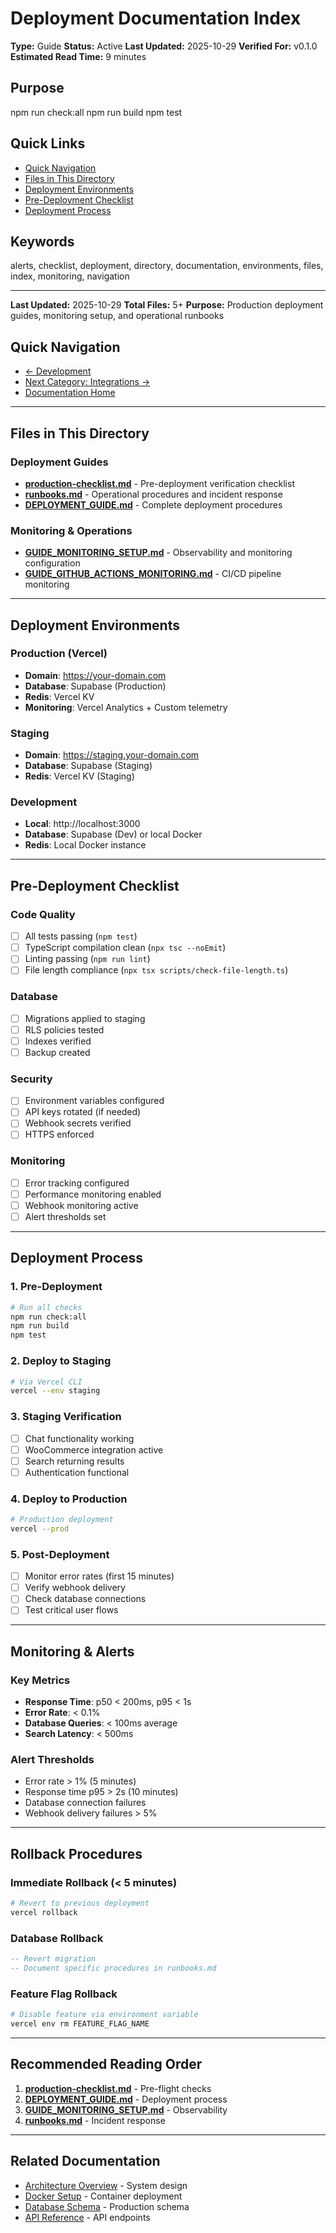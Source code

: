 # Deployment Documentation Index

**Type:** Guide
**Status:** Active
**Last Updated:** 2025-10-29
**Verified For:** v0.1.0
**Estimated Read Time:** 9 minutes

## Purpose
npm run check:all npm run build npm test

## Quick Links
- [Quick Navigation](#quick-navigation)
- [Files in This Directory](#files-in-this-directory)
- [Deployment Environments](#deployment-environments)
- [Pre-Deployment Checklist](#pre-deployment-checklist)
- [Deployment Process](#deployment-process)

## Keywords
alerts, checklist, deployment, directory, documentation, environments, files, index, monitoring, navigation

---


**Last Updated:** 2025-10-29
**Total Files:** 5+
**Purpose:** Production deployment guides, monitoring setup, and operational runbooks

## Quick Navigation
- [← Development](../04-DEVELOPMENT/)
- [Next Category: Integrations →](../06-INTEGRATIONS/)
- [Documentation Home](../README.md)

---

## Files in This Directory

### Deployment Guides
- **[production-checklist.md](production-checklist.md)** - Pre-deployment verification checklist
- **[runbooks.md](runbooks.md)** - Operational procedures and incident response
- **[DEPLOYMENT_GUIDE.md](DEPLOYMENT_GUIDE.md)** - Complete deployment procedures

### Monitoring & Operations
- **[GUIDE_MONITORING_SETUP.md](GUIDE_MONITORING_SETUP.md)** - Observability and monitoring configuration
- **[GUIDE_GITHUB_ACTIONS_MONITORING.md](GUIDE_GITHUB_ACTIONS_MONITORING.md)** - CI/CD pipeline monitoring

---

## Deployment Environments

### Production (Vercel)
- **Domain**: https://your-domain.com
- **Database**: Supabase (Production)
- **Redis**: Vercel KV
- **Monitoring**: Vercel Analytics + Custom telemetry

### Staging
- **Domain**: https://staging.your-domain.com
- **Database**: Supabase (Staging)
- **Redis**: Vercel KV (Staging)

### Development
- **Local**: http://localhost:3000
- **Database**: Supabase (Dev) or local Docker
- **Redis**: Local Docker instance

---

## Pre-Deployment Checklist

### Code Quality
- [ ] All tests passing (`npm test`)
- [ ] TypeScript compilation clean (`npx tsc --noEmit`)
- [ ] Linting passing (`npm run lint`)
- [ ] File length compliance (`npx tsx scripts/check-file-length.ts`)

### Database
- [ ] Migrations applied to staging
- [ ] RLS policies tested
- [ ] Indexes verified
- [ ] Backup created

### Security
- [ ] Environment variables configured
- [ ] API keys rotated (if needed)
- [ ] Webhook secrets verified
- [ ] HTTPS enforced

### Monitoring
- [ ] Error tracking configured
- [ ] Performance monitoring enabled
- [ ] Webhook monitoring active
- [ ] Alert thresholds set

---

## Deployment Process

### 1. Pre-Deployment
```bash
# Run all checks
npm run check:all
npm run build
npm test
```

### 2. Deploy to Staging
```bash
# Via Vercel CLI
vercel --env staging
```

### 3. Staging Verification
- [ ] Chat functionality working
- [ ] WooCommerce integration active
- [ ] Search returning results
- [ ] Authentication functional

### 4. Deploy to Production
```bash
# Production deployment
vercel --prod
```

### 5. Post-Deployment
- [ ] Monitor error rates (first 15 minutes)
- [ ] Verify webhook delivery
- [ ] Check database connections
- [ ] Test critical user flows

---

## Monitoring & Alerts

### Key Metrics
- **Response Time**: p50 < 200ms, p95 < 1s
- **Error Rate**: < 0.1%
- **Database Queries**: < 100ms average
- **Search Latency**: < 500ms

### Alert Thresholds
- Error rate > 1% (5 minutes)
- Response time p95 > 2s (10 minutes)
- Database connection failures
- Webhook delivery failures > 5%

---

## Rollback Procedures

### Immediate Rollback (< 5 minutes)
```bash
# Revert to previous deployment
vercel rollback
```

### Database Rollback
```sql
-- Revert migration
-- Document specific procedures in runbooks.md
```

### Feature Flag Rollback
```bash
# Disable feature via environment variable
vercel env rm FEATURE_FLAG_NAME
```

---

## Recommended Reading Order

1. **[production-checklist.md](production-checklist.md)** - Pre-flight checks
2. **[DEPLOYMENT_GUIDE.md](DEPLOYMENT_GUIDE.md)** - Deployment process
3. **[GUIDE_MONITORING_SETUP.md](GUIDE_MONITORING_SETUP.md)** - Observability
4. **[runbooks.md](runbooks.md)** - Incident response

---

## Related Documentation
- [Architecture Overview](../01-ARCHITECTURE/ARCHITECTURE_OVERVIEW.md) - System design
- [Docker Setup](../00-GETTING-STARTED/SETUP_DOCKER_PRODUCTION.md) - Container deployment
- [Database Schema](../07-REFERENCE/REFERENCE_DATABASE_SCHEMA.md) - Production schema
- [API Reference](../03-API/) - API endpoints
